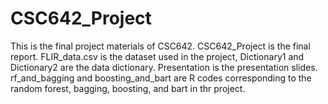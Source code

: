 # CSC642_Project
This is the final project materials of CSC642. 
CSC642_Project is the final report.
FLIR_data.csv is the dataset used in the project, Dictionary1 and Dictionary2 are the data dictionary.
Presentation is the presentation slides.
rf_and_bagging and boosting_and_bart are R codes corresponding to the random forest, bagging, boosting, and bart in thr project.
